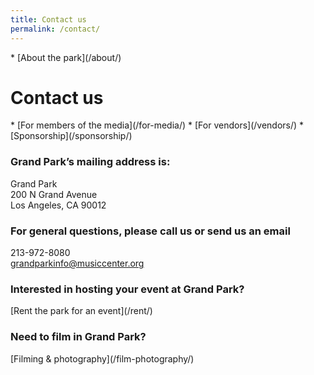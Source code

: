 ```yaml
---
title: Contact us
permalink: /contact/
---
```


<nav markdown="1">
* [About the park](/about/)
</nav>

Contact us
==========

<nav markdown="1">
*   [For members of the media](/for-media/)
*   [For vendors](/vendors/)
*   [Sponsorship](/sponsorship/)
</nav>

### Grand Park’s mailing address is:

Grand Park  
200 N Grand Avenue  
Los Angeles, CA 90012

### For general questions, please call us or send us an email

213-972-8080  
[grandparkinfo@musiccenter.org](mailto:grandparkinfo@musiccenter.org)

### Interested in hosting your event at Grand Park?

<p class="action" markdown="1">
[Rent the park for an event](/rent/)
</p>

### Need to film in Grand Park?

<p class="action" markdown="1">
[Filming & photography](/film-photography/)
</p>
